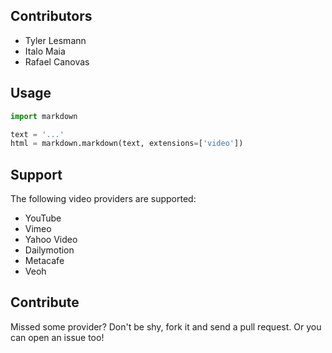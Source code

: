Contributors
------------
 - Tyler Lesmann
 - Italo Maia
 - Rafael Canovas

Usage
-------
```python
import markdown

text = '...'
html = markdown.markdown(text, extensions=['video'])
```

Support
-------

The following video providers are supported:

 - YouTube
 - Vimeo
 - Yahoo Video
 - Dailymotion
 - Metacafe
 - Veoh

Contribute
----------
Missed some provider?
Don't be shy, fork it and send a pull request.
Or you can open an issue too!
